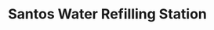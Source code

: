 ---
title: "Santos Water Refilling Station"
url: /matayumtayum-lapaz-tarlac/santos-water-refilling-station/
shop: Wasser
---